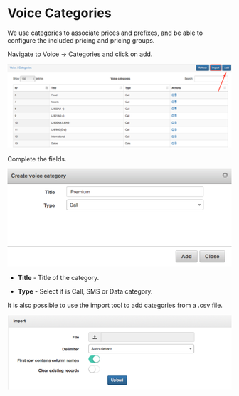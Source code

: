 Voice Categories
================

We use categories to associate prices and prefixes, and be able to configure the included pricing and pricing groups.

Navigate to Voice → Categories and click on add.

![Add category](./add_category.png)

Complete the fields.

![Create category](./create_category.png)

* **Title** - Title of the category.


* **Type** - Select if is Call, SMS or Data category.


It is also possible to use the import tool to add categories from a .csv file.

![Import tool](./import.png)
